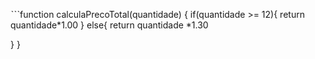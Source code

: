 ˋˋˋfunction calculaPrecoTotal(quantidade) {
  if(quantidade >= 12){
    return quantidade*1.00
  } else{
    return quantidade *1.30
    
  }
}
